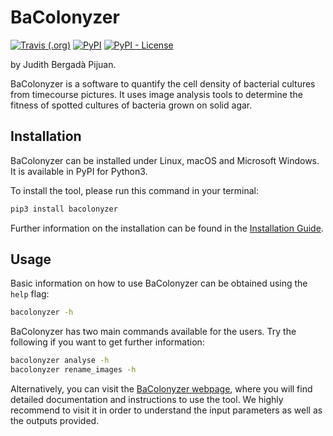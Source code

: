 # BaColonyzer

[![Travis (.org)](https://img.shields.io/travis/judithbergada/bacolonyzer?style=for-the-badge)](https://travis-ci.org/judithbergada/bacolonyzer) [![PyPI](https://img.shields.io/pypi/v/bacolonyzer?style=for-the-badge)](https://pypi.org/project/bacolonyzer/) [![PyPI - License](https://img.shields.io/pypi/l/bacolonyzer?style=for-the-badge)](https://github.com/judithbergada/bacolonyzer/blob/master/LICENSE)

by Judith Bergadà Pijuan.

BaColonyzer is a software to quantify the cell density of bacterial cultures
from timecourse pictures. It uses image analysis tools to determine the fitness
of spotted cultures of bacteria grown on solid agar.

## Installation

BaColonyzer can be installed under Linux, macOS and Microsoft Windows.
It is available in PyPI for Python3.

To install the tool, please run this command in your terminal:

```bash
pip3 install bacolonyzer
```

Further information on the installation can be found in the
[Installation Guide](https://judithbergada.github.io/bacolonyzer/installation/).


## Usage

Basic information on how to use BaColonyzer can be obtained using
the `help` flag:

```bash
bacolonyzer -h
```

BaColonyzer has two main commands available for the users. Try the following
if you want to get further information:

```bash
bacolonyzer analyse -h
bacolonyzer rename_images -h
```

Alternatively, you can visit the [BaColonyzer webpage](https://judithbergada.github.io/bacolonyzer/usage/), where you will find
detailed documentation and instructions to use the tool.
We highly recommend to visit it in order to understand the input parameters as well as the outputs provided.
